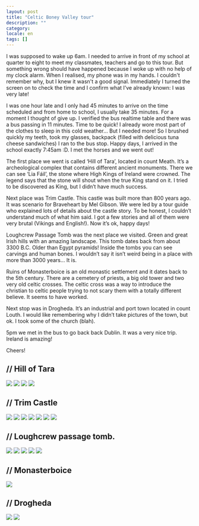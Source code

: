 ```yaml
---
layout: post
title: "Celtic Boney Valley tour"
description: ""
category: 
locale: en
tags: []
---
```


I was supposed to wake up 6am. I needed to arrive in front of my school at quarter to eight to meet my classmates, teachers and go to this tour. But something wrong should have happened because I woke up with no help of my clock alarm. When I realised, my phone was in my hands. I couldn't remember why, but I knew it wasn't a good signal. Immediately I turned the screen on to check the time and I confirm what I’ve already known: I was very late!

I was one hour late and I only had 45 minutes to arrive on the time scheduled and from home to school, I usually take 35 minutes. For a moment I thought of give up. I verified the bus realtime table and there was a bus passing in 11 minutes. Time to be quick! I already wore most part of the clothes to sleep in this cold weather… But I needed more! So I brushed quickly my teeth, took my glasses, backpack (filled with delicious tuna cheese sandwiches) I ran to the bus stop. Happy days, I arrived in the school exactly 7:45am :D. I met the horses and we went out!

The first place we went is called ‘Hill of Tara’, located in count Meath. It’s a archeological complex that contains different ancient monuments. There we can see ‘Lia Fáil’, the stone where High Kings of Ireland were crowned. The legend says that the stone will shout when the true King stand on it. I tried to be discovered as King, but I didn’t have much success.

Next place was Trim Castle. This castle was built more than 800 years ago. It was scenario for Braveheart by Mel Gibson. We were led by a tour guide who explained lots of details about the castle story. To be honest, I couldn’t understand much of what him said. I got a few stories and all of them were very brutal (Vikings and English!). Now it’s ok, happy days!

Loughcrew Passage Tomb was the next place we visited. Green and great Irish hills with an amazing landscape. This tomb dates back from about 3300 B.C. Older than Egypt pyramids! Inside the tombs you can see carvings and human bones. I wouldn’t say it isn’t weird being in a place with more than 3000 years… It is.

Ruins of Monasterboice is an old monastic settlement and it dates back to the 5th century. There are a cemetery of priests, a big old tower and two very old celtic crosses. The celtic cross was a way to introduce the christian to celtic people trying to not scary them with a totally different believe. It seems to have worked.

Next stop was in Drogheda. It’s an industrial and port town located in count Louth. I would like remembering why I didn’t take pictures of the town, but ok. I took some of the church (blah).

5pm we met in the bus to go back back Dublin. It was a very nice trip. Ireland is amazing!

Cheers!

## // Hill of Tara

<img src="../images/2014-02-28/0-hill-of-tara.jpg" class="post-img" >
<img src="../images/2014-02-28/1-hill-of-tara.jpg" class="post-img" >
<img src="../images/2014-02-28/2-hill-of-tara.jpg" class="post-img" >
<img src="../images/2014-02-28/3-hill-of-tara.jpg" class="post-img" >

## // Trim Castle

<img src="../images/2014-02-28/10-trim-castle.jpg" class="post-img" >
<img src="../images/2014-02-28/11-trim-castle.jpg" class="post-img" >
<img src="../images/2014-02-28/12-trim-castle.jpg" class="post-img" >
<img src="../images/2014-02-28/13-trim-castle.jpg" class="post-img" >
<img src="../images/2014-02-28/14-trim-castle.jpg" class="post-img" >
<img src="../images/2014-02-28/15-trim-castle.jpg" class="post-img" >
<img src="../images/2014-02-28/16-trim-castle.jpg" class="post-img" >

## // Loughcrew passage tomb.

<img src="../images/2014-02-28/20-loughcrew-passage-tomb.jpg" class="post-img" >
<img src="../images/2014-02-28/21-loughcrew-passage-tomb.jpg" class="post-img" >
<img src="../images/2014-02-28/22-loughcrew-passage-tomb.jpg" class="post-img" >
<img src="../images/2014-02-28/22-loughcrew-passage-tomb-carvings.jpg" class="post-img" >
<img src="../images/2014-02-28/23-loughcrew-passage-tomb.jpg" class="post-img" >

## // Monasterboice

<img src="../images/2014-02-28/30-monasterboice.jpg" class="post-img" >

## // Drogheda

<img src="../images/2014-02-28/40-drogheda.jpg" class="post-img" >
<img src="../images/2014-02-28/41-drogheda.jpg" class="post-img" >
